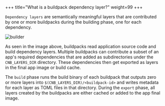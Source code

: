 +++
title="What is a buildpack dependency layer?"
weight=99
+++

`Dependency layers` are semantically meaningful layers that are contributed by one or more buildpacks during the building phase, one for each dependency.

<!--more-->

![builder](/images/builder.svg)

As seen in the image above, buildpacks read application source code and build dependency layers. Multiple buildpacks can contribute a subset of an app's required dependencies that are added as subdirectories under the `CNB_LAYERS_DIR` directory. These dependencies then get exported as layers in the final app image or build cache.

The `build` phase runs the build binary of each buildpack that outputs zero or more layers into `$(CNB_LAYERS_DIR)/<buildpack-id>` and writes metadata for each layer as TOML files in that directory. During the `export` phase, all layers created by the buildpacks are either cached or added to the app final image.
